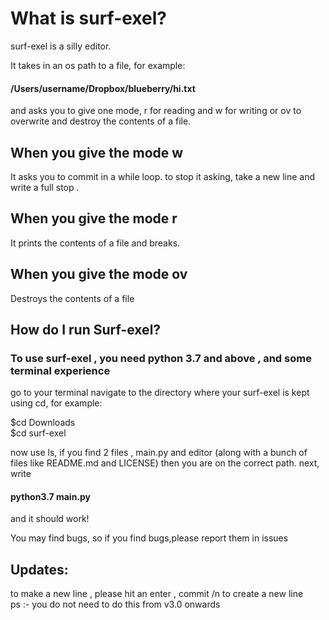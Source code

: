# What is surf-exel?

surf-exel is a silly editor.


It takes in an os path to a file, for example:

#### /Users/username/Dropbox/blueberry/hi.txt

and asks you to give one mode, r for reading and w for writing or ov to overwrite and destroy the contents of a file.

## When you give the mode w

It asks you to commit in a while loop.
to stop it asking, take a new line and write a full stop
.
## When you give the mode r

It prints the contents of a file and breaks.

## When you give the mode ov

Destroys the contents of a file

## How do I run Surf-exel?
### To use surf-exel , you need python 3.7 and above , and some terminal experience

go to your terminal
navigate to the directory where your surf-exel is kept using cd, for example:

$cd Downloads <br/>
$cd surf-exel


now use ls, if you find 2 files , main.py and editor (along with a bunch of files like README.md and LICENSE) then you are on the correct path.
next, write  
#### python3.7 main.py

and it should work!

You may find bugs, so if you find bugs,please report them in issues

## Updates:
to make a new line , please hit an enter ,
commit /n to create a new line <br/>
ps :- you do not need to do this from v3.0 onwards
